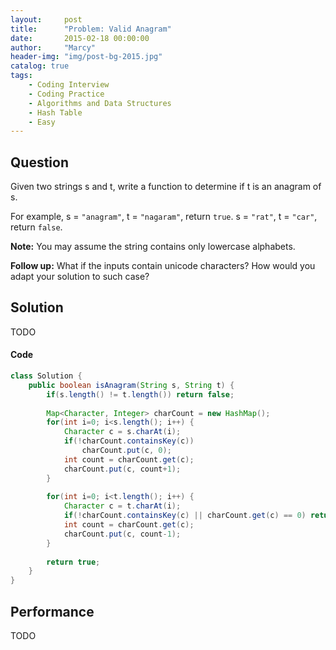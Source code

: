 ```yaml
---
layout:     post
title:      "Problem: Valid Anagram"
date:       2015-02-18 00:00:00
author:     "Marcy"
header-img: "img/post-bg-2015.jpg"
catalog: true
tags:
    - Coding Interview
    - Coding Practice
    - Algorithms and Data Structures
    - Hash Table
    - Easy
---
```


## Question

Given two strings s and t, write a function to determine if t is an anagram of s.

For example,
s = `"anagram"`, t = `"nagaram"`, return `true`.
s = `"rat"`, t = `"car"`, return `false`.

**Note:**
You may assume the string contains only lowercase alphabets.

**Follow up:**
What if the inputs contain unicode characters? How would you adapt your solution to such case?

## Solution
TODO

#### Code
```java
class Solution {
    public boolean isAnagram(String s, String t) {
        if(s.length() != t.length()) return false;
        
        Map<Character, Integer> charCount = new HashMap();
        for(int i=0; i<s.length(); i++) {
            Character c = s.charAt(i);
            if(!charCount.containsKey(c))
                charCount.put(c, 0);
            int count = charCount.get(c);
            charCount.put(c, count+1);
        }
        
        for(int i=0; i<t.length(); i++) {
            Character c = t.charAt(i);
            if(!charCount.containsKey(c) || charCount.get(c) == 0) return false;
            int count = charCount.get(c);
            charCount.put(c, count-1);
        }
        
        return true;
    }
}
```

## Performance
TODO
